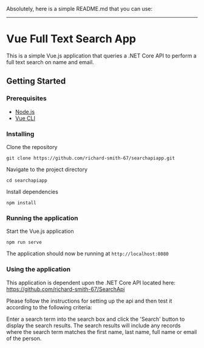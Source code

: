 Absolutely, here is a simple README.md that you can use:

---

# Vue Full Text Search App

This is a simple Vue.js application that queries a .NET Core API to perform a full text search on name and email.

## Getting Started

### Prerequisites

- [Node.js](https://nodejs.org/en/download/)
- [Vue CLI](https://cli.vuejs.org/)

### Installing

Clone the repository

```windows
git clone https://github.com/richard-smith-67/searchapiapp.git
```

Navigate to the project directory

```windows
cd searchapiapp
```

Install dependencies

```windows
npm install
```

### Running the application

Start the Vue.js application

```windows
npm run serve
```

The application should now be running at `http://localhost:8080`

### Using the application

This application is dependent upon the .NET Core API located here: https://github.com/richard-smith-67/SearchApi

Please follow the instructions for setting up the api and then test it according to the following criteria:

Enter a search term into the search box and click the 'Search' button to display the search results. The search results will include any records where the search term matches the first name, last name, full name or email of the person.
